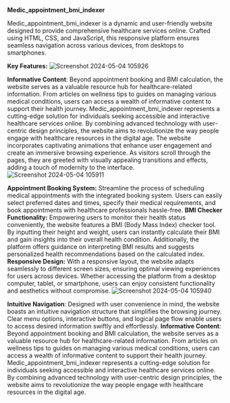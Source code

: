 **Medic_appointment_bmi_indexer**

Medic_appointment_bmi_indexer is a dynamic and user-friendly website designed to provide comprehensive healthcare services online. Crafted using HTML, CSS, and JavaScript, this responsive platform ensures seamless navigation across various devices, from desktops to smartphones.

**Key Features:**
![Screenshot 2024-05-04 105926](https://github.com/depak-kumar/Medic_appointment_bmi_indexer/assets/129481998/24f40320-5727-437d-af1c-f27b8b9beb53)


**Informative Content**: Beyond appointment booking and BMI calculation, the website serves as a valuable resource hub for healthcare-related information. From articles on wellness tips to guides on managing various medical conditions, users can access a wealth of informative content to support their health journey.
Medic_appointment_bmi_indexer represents a cutting-edge solution for individuals seeking accessible and interactive healthcare services online. By combining advanced technology with user-centric design principles, the website aims to revolutionize the way people engage with healthcare resources in the digital age. The website incorporates captivating animations that enhance user engagement and create an immersive browsing experience. As visitors scroll through the pages, they are greeted with visually appealing transitions and effects, adding a touch of modernity to the interface.
![Screenshot 2024-05-04 105911](https://github.com/depak-kumar/Medic_appointment_bmi_indexer/assets/129481998/63bd9ba1-ffbb-4030-8497-36d8a07e07b4)

**Appointment Booking System:** Streamline the process of scheduling medical appointments with the integrated booking system. Users can easily select preferred dates and times, specify their medical requirements, and book appointments with healthcare professionals hassle-free.
**BMI Checker Functionality:** Empowering users to monitor their health status conveniently, the website features a BMI (Body Mass Index) checker tool. By inputting their height and weight, users can instantly calculate their BMI and gain insights into their overall health condition. Additionally, the platform offers guidance on interpreting BMI results and suggests personalized health recommendations based on the calculated index.
**Responsive Design:** With a responsive layout, the website adapts seamlessly to different screen sizes, ensuring optimal viewing experiences for users across devices. Whether accessing the platform from a desktop computer, tablet, or smartphone, users can enjoy consistent functionality and aesthetics without compromise.
![Screenshot 2024-05-04 105940](https://github.com/depak-kumar/Medic_appointment_bmi_indexer/assets/129481998/bb90f960-400e-4318-abff-5fc155986294)

**Intuitive Navigation**: Designed with user convenience in mind, the website boasts an intuitive navigation structure that simplifies the browsing journey. Clear menu options, interactive buttons, and logical page flow enable users to access desired information swiftly and effortlessly.
**Informative Content**: Beyond appointment booking and BMI calculation, the website serves as a valuable resource hub for healthcare-related information. From articles on wellness tips to guides on managing various medical conditions, users can access a wealth of informative content to support their health journey.
Medic_appointment_bmi_indexer represents a cutting-edge solution for individuals seeking accessible and interactive healthcare services online. By combining advanced technology with user-centric design principles, the website aims to revolutionize the way people engage with healthcare resources in the digital age.
